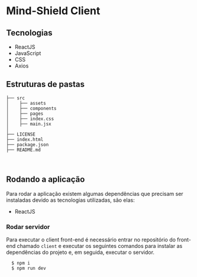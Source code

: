 # Mind-Shield Client

## Tecnologias

-   ReactJS
-   JavaScript
-   CSS
-   Axios
    <br>

## Estruturas de pastas
```
├── src
│    ├── assets
│    ├── components
│    ├── pages
│    ├── index.css
│    ├── main.jsx
│
├── LICENSE
├── index.html
├── package.json
├── README.md
```

<br>

## Rodando a aplicação

Para rodar a aplicação existem algumas dependências que precisam ser instaladas devido as tecnologias utilizadas, são elas:

-   ReactJS

### Rodar servidor

Para executar o client front-end é necessário entrar no repositório do front-end chamado `client` e executar os seguintes comandos para instalar as dependências do projeto e, em seguida, executar o servidor.

```
  $ npm i
  $ npm run dev
```

<br>
